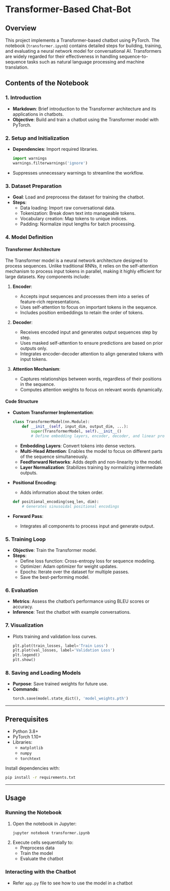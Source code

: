 # Transformer-Based Chat-Bot

## Overview
This project implements a Transformer-based chatbot using PyTorch. The notebook (`transformer.ipynb`) contains detailed steps for building, training, and evaluating a neural network model for conversational AI. Transformers are widely regarded for their effectiveness in handling sequence-to-sequence tasks such as natural language processing and machine translation.


## Contents of the Notebook

### 1. **Introduction**
- **Markdown**: Brief introduction to the Transformer architecture and its applications in chatbots.
- **Objective**: Build and train a chatbot using the Transformer model with PyTorch.

### 2. **Setup and Initialization**
- **Dependencies**: Import required libraries.
  ```python
  import warnings
  warnings.filterwarnings('ignore')
  ```
- Suppresses unnecessary warnings to streamline the workflow.

### 3. **Dataset Preparation**
- **Goal**: Load and preprocess the dataset for training the chatbot.
- **Steps**:
  - Data loading: Import raw conversational data.
  - Tokenization: Break down text into manageable tokens.
  - Vocabulary creation: Map tokens to unique indices.
  - Padding: Normalize input lengths for batch processing.

### 4. **Model Definition**
#### Transformer Architecture
The Transformer model is a neural network architecture designed to process sequences. Unlike traditional RNNs, it relies on the self-attention mechanism to process input tokens in parallel, making it highly efficient for large datasets. Key components include:

1. **Encoder**:
   - Accepts input sequences and processes them into a series of feature-rich representations.
   - Uses self-attention to focus on important tokens in the sequence.
   - Includes position embeddings to retain the order of tokens.

2. **Decoder**:
   - Receives encoded input and generates output sequences step by step.
   - Uses masked self-attention to ensure predictions are based on prior outputs only.
   - Integrates encoder-decoder attention to align generated tokens with input tokens.

3. **Attention Mechanism**:
   - Captures relationships between words, regardless of their positions in the sequence.
   - Computes attention weights to focus on relevant words dynamically.

#### Code Structure
- **Custom Transformer Implementation**:
  ```python
  class TransformerModel(nn.Module):
      def __init__(self, input_dim, output_dim, ...):
          super(TransformerModel, self).__init__()
          # Define embedding layers, encoder, decoder, and linear projections
  ```
  - **Embedding Layers**: Convert tokens into dense vectors.
  - **Multi-Head Attention**: Enables the model to focus on different parts of the sequence simultaneously.
  - **Feedforward Networks**: Adds depth and non-linearity to the model.
  - **Layer Normalization**: Stabilizes training by normalizing intermediate outputs.

- **Positional Encoding**:
  - Adds information about the token order.
  ```python
  def positional_encoding(seq_len, dim):
      # Generates sinusoidal positional encodings
  ```

- **Forward Pass**:
  - Integrates all components to process input and generate output.

### 5. **Training Loop**
- **Objective**: Train the Transformer model.
- **Steps**:
  - Define loss function: Cross-entropy loss for sequence modeling.
  - Optimizer: Adam optimizer for weight updates.
  - Epochs: Iterate over the dataset for multiple passes.
  - Save the best-performing model.

### 6. **Evaluation**
- **Metrics**: Assess the chatbot’s performance using BLEU scores or accuracy.
- **Inference**: Test the chatbot with example conversations.

### 7. **Visualization**
- Plots training and validation loss curves.
  ```python
  plt.plot(train_losses, label='Train Loss')
  plt.plot(val_losses, label='Validation Loss')
  plt.legend()
  plt.show()
  ```

### 8. **Saving and Loading Models**
- **Purpose**: Save trained weights for future use.
- **Commands**:
  ```python
  torch.save(model.state_dict(), 'model_weights.pth')
  ```

---

## Prerequisites
- Python 3.8+
- PyTorch 1.10+
- Libraries:
  - `matplotlib`
  - `numpy`
  - `torchtext`

Install dependencies with:
```bash
pip install -r requirements.txt
```

---

## Usage

### Running the Notebook
1. Open the notebook in Jupyter:
   ```bash
   jupyter notebook transformer.ipynb
   ```
2. Execute cells sequentially to:
   - Preprocess data
   - Train the model
   - Evaluate the chatbot

### Interacting with the Chatbot
- Refer `app.py` file to see how to use the model in a chatbot
  

